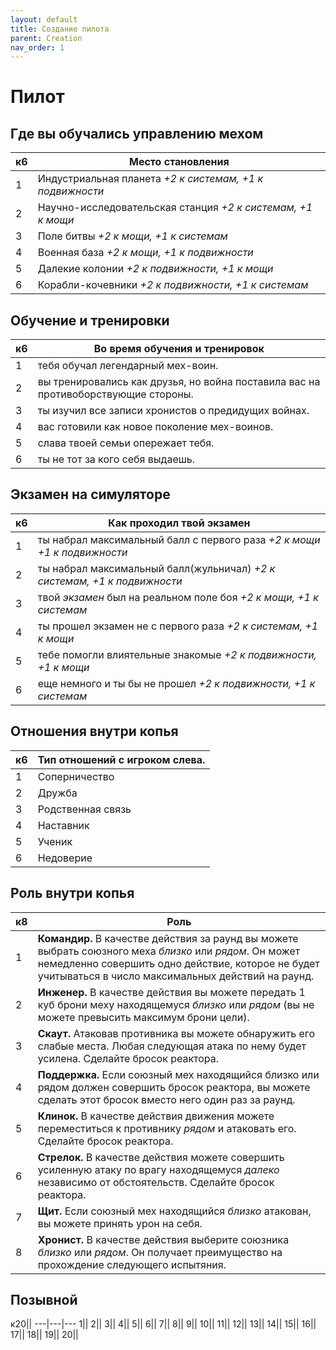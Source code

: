 ```yaml
---
layout: default
title: Создание пилота
parent: Creation
nav_order: 1
---
```



# Пилот

## Где вы обучались управлению мехом

к6|Место становления
---|---
1|Индустриальная планета *+2 к системам, +1 к подвижности*
2|Научно-исследовательская станция *+2 к системам, +1 к мощи*
3|Поле битвы *+2 к мощи, +1 к системам*
4|Военная база *+2 к мощи, +1 к подвижности*
5|Далекие колонии *+2 к подвижности, +1 к мощи*
6|Корабли-кочевники *+2 к подвижности, +1 к системам*

## Обучение и тренировки

к6|Во время обучения и тренировок
---|---
1| тебя обучал легендарный мех-воин.
2| вы тренировались как друзья, но война поставила вас на противоборствующие стороны.
3| ты изучил все записи хронистов о предидущих войнах.
4| вас готовили как новое поколение мех-воинов.
5| слава твоей семьи опережает тебя.
6| ты не тот за кого себя выдаешь.


## Экзамен на симуляторе

к6|Как проходил твой экзамен
---|---
1|ты набрал максимальный балл с первого раза *+2 к мощи +1 к подвижности*
2|ты набрал максимальный балл(жульничал) *+2 к системам, +1 к подвижности*
3|твой *экзамен* был на реальном поле боя *+2 к мощи, +1 к системам*
4|ты прошел экзамен не с первого раза *+2 к системам, +1 к мощи* 
5|тебе помогли влиятельные знакомые *+2 к подвижности, +1 к мощи*
6|еще немного и ты бы не прошел *+2 к подвижности, +1 к системам*


## Отношения внутри копья

к6|Тип отношений с игроком слева.
---|---
1|Соперничество
2|Дружба
3|Родственная связь
4|Наставник
5|Ученик
6|Недоверие

## Роль внутри копья

к8 |Роль 
---|---
1|**Командир.** В качестве действия за раунд вы можете выбрать союзного меха *близко* или *рядом*. Он может немедленно совершить одно действие, которое не будет учитываться в число максимальных действий на раунд.
2|**Инженер.** В качестве действия вы можете передать 1 куб брони меху находящемуся *близко* или *рядом* (вы не можете превысить максимум брони цели).
3|**Скаут.** Атаковав противника вы можете обнаружить его слабые места. Любая следующая атака по нему будет усилена. Сделайте бросок реактора.  
4|**Поддержка.** Если союзный мех находящийся близко или рядом должен совершить бросок реактора, вы можете сделать этот бросок вместо него один раз за раунд.
5|**Клинок.** В качестве действия движения можете переместиться к противнику *рядом* и атаковать его. Сделайте бросок реактора.
6|**Стрелок.** В качестве действия можете совершить усиленную атаку по врагу находящемуся *далеко* независимо от обстоятельств. Сделайте бросок реактора.
7|**Щит.** Если союзный мех находящийся *близко* атакован, вы можете принять урон на себя.
8|**Хронист.** В качестве действия выберите союзника *близко* или *рядом*. Он получает преимущество на прохождение следующего испытяния. 

## Позывной

к20||
---|---|---
1||
2||
3||
4||
5||
6||
7||
8||
9||
10||
11||
12||
13||
14||
15||
16||
17||
18||
19||
20||
